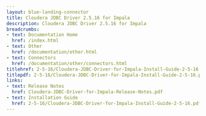 ```yaml
---
layout: blue-landing-connector
title: Cloudera JDBC Driver 2.5.16 for Impala
description: Cloudera JDBC Driver 2.5.16 for Impala
breadcrumbs:
- text: Documentation Home
  href: /index.html
- text: Other
  href: /documentation/other.html
- text: Connectors
  href: /documentation/other/connectors.html
titlehref: 2-5-16/Cloudera-JDBC-Driver-for-Impala-Install-Guide-2-5-16.pdf
titlepdf: 2-5-16/Cloudera-JDBC-Driver-for-Impala-Install-Guide-2-5-16.pdf
links:
- text: Release Notes
  href: Cloudera-JDBC-Driver-for-Impala-Release-Notes.pdf
- text: Installation Guide
  href: 2-5-16/Cloudera-JDBC-Driver-for-Impala-Install-Guide-2-5-16.pdf
---
```

